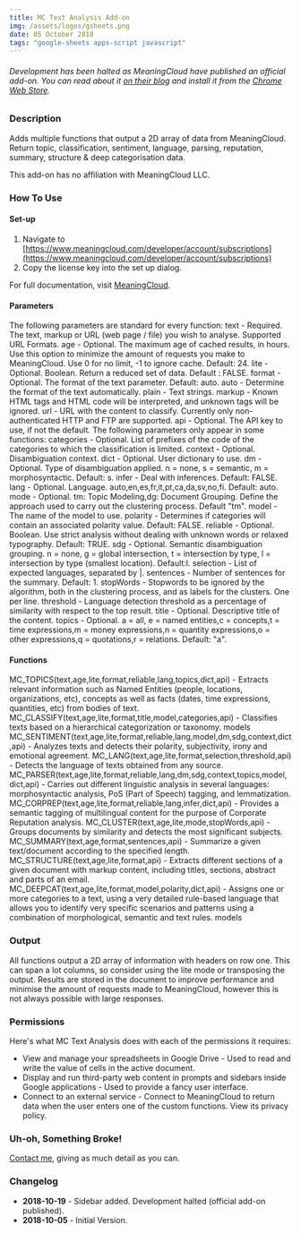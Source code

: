 ```yaml
---
title: MC Text Analysis Add-on
img: /assets/logos/gsheets.png
date: 05 October 2018
tags: "google-sheets apps-script javascript"
---
```


###### Development has been halted as MeaningCloud have published an official add-on. You can read about it [on their blog](https://www.meaningcloud.com/blog/new-meaningcloud-add-on-for-google-sheets) and install it from the [Chrome Web Store](https://chrome.google.com/webstore/detail/meaningcloud/kedfekejohhkjefeeekfkhbhenhnkbko).

### Description
Adds multiple functions that output a 2D array of data from MeaningCloud. Return topic, classification, sentiment, language, parsing, reputation, summary, structure & deep categorisation data.

This add-on has no affiliation with MeaningCloud LLC.​​

### How To Use

#### Set-up

1. Navigate to [https://www.meaningcloud.com/developer/account/subscriptions](https://www.meaningcloud.com/developer/account/subscriptions)
2. Copy the license key into the set up dialog. ​​

For full documentation, visit [MeaningCloud](https://www.meaningcloud.com/developer/apis).

#### Parameters
The following parameters are standard for every function:
text - Required. The text, markup or URL (web page / file) you wish to analyse. Supported URL Formats.
age - Optional. The maximum age of cached results, in hours. Use this option to minimize the amount of requests you make to MeaningCloud. Use 0 for no limit, -1 to ignore cache. Default: 24.
lite - Optional. Boolean. Return a reduced set of data. Default : FALSE.
format - Optional. The format of the text parameter. Default: auto.
auto - Determine the format of the text automatically.
plain - Text strings.
markup - Known HTML tags and HTML code will be interpreted, and unknown tags will be ignored.
url - URL with the content to classify. Currently only non-authenticated HTTP and FTP are supported. 
api - Optional. The API key to use, if not the default.
The following parameters only appear in some functions:
categories - Optional. List of prefixes of the code of the categories to which the classification is limited.
context - Optional. Disambiguation context.
dict - Optional. User dictionary to use.
dm -  Optional. Type of disambiguation applied. n = none, s = semantic, m = morphosyntactic. Default: s.
infer - Deal with inferences. Default: FALSE.
lang - Optional. Language. auto,en,es,fr,it,pt,ca,da,sv,no,fi. Default: auto.
mode - Optional. tm: Topic Modeling,dg: Document Grouping. Define the approach used to carry out the clustering process. Default "tm".
model - The name of the model to use.
polarity - Determines if categories will contain an associated polarity value. Default: FALSE.
reliable - Optional. Boolean. Use strict analysis without dealing with unknown words or relaxed typography. Default: TRUE.
sdg - Optional. Semantic disambiguation grouping. n = none, g = global intersection, t = intersection by type, l = intersection by type (smallest location). Default:l.
selection - List of expected languages, separated by |.
sentences - Number of sentences for the summary. Default: 1.
stopWords - Stopwords to be ignored by the algorithm, both in the clustering process, and as labels for the clusters. One per line.
threshold - Language detection threshold as a percentage of similarity with respect to the top result.
title - Optional. Descriptive title of the content.
topics - Optional. a = all, e = named entities,c = concepts,t = time expressions,m = money expressions,n = quantity expressions,o = other expressions,q = quotations,r = relations. Default: "a".

#### Functions

MC_TOPICS(text,age,lite,format,reliable,lang,topics,dict,api) - Extracts relevant information such as Named Entities (people, locations, organizations, etc), concepts as well as facts (dates, time expressions, quantities, etc) from bodies of text.
MC_CLASSIFY(text,age,lite,format,title,model,categories,api) - Classifies texts based on a hierarchical categorization or taxonomy.
models
MC_SENTIMENT(text,age,lite,format,reliable,lang,model,dm,sdg,context,dict,api) - Analyzes texts and detects their polarity, subjectivity, irony and emotional agreement.
MC_LANG(text,age,lite,format,selection,threshold,api) - Detects the language of texts obtained from any source.
MC_PARSER(text,age,lite,format,reliable,lang,dm,sdg,context,topics,model,dict,api) - Carries out different linguistic analysis in several languages: morphosyntactic analysis, PoS (Part of Speech) tagging, and lemmatization.
MC_CORPREP(text,age,lite,format,reliable,lang,infer,dict,api) - Provides a semantic tagging of multilingual content for the purpose of Corporate Reputation analysis.
MC_CLUSTER(text,age,lite,mode,stopWords,api) - Groups documents by similarity and detects the most significant subjects.
​MC_SUMMARY(text,age,format,sentences,api) - Summarize a given text/document according to the specified length.
MC_STRUCTURE(text,age,lite,format,api) - Extracts different sections of a given document with markup content, including titles, sections, abstract and parts of an email.
MC_DEEPCAT(text,age,lite,format,model,polarity,dict,api) - Assigns one or more categories to a text, using a very detailed rule-based language that allows you to identify very specific scenarios and patterns using a combination of morphological, semantic and text rules.
models​

### Output

All functions output a 2D array of information with headers on row one. This can span a lot columns, so consider using the lite mode or transposing the output. Results are stored in the document to improve performance and minimise the amount of requests made to MeaningCloud, however this is not always possible with large responses.

### Permissions
Here's what MC Text Analysis does with each of the permissions it requires:

* View and manage your spreadsheets in Google Drive - Used to read and write the value of cells in the active document.
* Display and run third-party web content in prompts and sidebars inside Google applications​ - Used to provide a fancy user interface.
* Connect to an external service - Connect to MeaningCloud to return data when the user enters one of the custom functions. View its privacy policy.

### Uh-oh, Something Broke!
[Contact me](/#contact), giving as much detail as you can.

### Changelog​

* **2018-10-19** - Sidebar added. Development halted (official add-on published).
* **2018-10-05** - Initial Version.